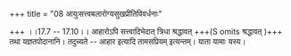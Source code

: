 +++
title = "08 आयुःसत्त्वबलारोग्यसुखप्रीतिविवर्धनाः"

+++
।।17.7 -- 17.10।। आहारोऽपि सत्त्वादिभेदात् त्रिधा श्रद्धावत् +++(S omits
श्रद्धावत् )+++ तथा यज्ञतपोदानानि। तदुच्यते -- आहार इत्यादि तामसप्रियम्
इत्यन्तम्। याता यामाः यस्य।
